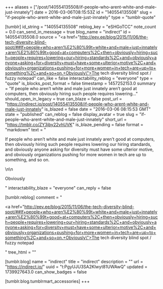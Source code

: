 +++
aliases = ["/post/140554135508/if-people-who-arent-white-and-male-just-innately"]
date = 2016-03-06T08:15:53Z
id = "140554135508"
slug = "if-people-who-arent-white-and-male-just-innately"
type = "tumblr-quote"

[tumblr]
id_string = "140554135508"
reblog_key = "eSHGoTCC"
note_count = 0.0
can_send_in_message = true
blog_name = "indirect"
id = 140554135508.0
source = "<a href=\"http://eev.ee/blog/2015/11/06/the-tech-diversity-blind-spot/##If+people+who+aren%E2%80%99t+white+and+male+just+innately+aren%E2%80%99t+good+at+computers%2C+then+obviously+hiring+such+people+requires+lowering+our+hiring+standards%2C+and+obviously+anyone+asking+for+diversity+must+have+some+ulterior+motive%2C+and+obviously+organizations+pushing+for+more+women+in+tech+are+up+to+something%2C+and+so+on.+Obviously\">The tech diversity blind spot / fuzzy notepad</a>"
can_like = false
interactability_reblog = "everyone"
type = "quote"
is_blocks_post_format = false
timestamp = 1457252153.0
summary = "If people who aren’t white and male just innately aren’t good at computers, then obviously hiring such people requires lowering..."
should_open_in_legacy = true
can_blaze = false
post_url = "https://indirect.io/post/140554135508/if-people-who-arent-white-and-male-just-innately"
is_blazed = false
date = "2016-03-06 08:15:53 GMT"
state = "published"
can_reblog = false
display_avatar = true
slug = "if-people-who-arent-white-and-male-just-innately"
short_url = "https://tmblr.co/ZY3jby22vhUVK"
is_blaze_pending = false
format = "markdown"
text = "<p>If people who aren’t white and male just innately aren’t good at computers, then obviously hiring such people requires lowering our hiring standards, and obviously anyone asking for diversity must have some ulterior motive, and obviously organizations pushing for more women in tech are up to something, and so on.</p>\n\n<p>Obviously</p>"
interactability_blaze = "everyone"
can_reply = false

[tumblr.reblog]
comment = "<p><a href=\"http://eev.ee/blog/2015/11/06/the-tech-diversity-blind-spot/##If+people+who+aren%E2%80%99t+white+and+male+just+innately+aren%E2%80%99t+good+at+computers%2C+then+obviously+hiring+such+people+requires+lowering+our+hiring+standards%2C+and+obviously+anyone+asking+for+diversity+must+have+some+ulterior+motive%2C+and+obviously+organizations+pushing+for+more+women+in+tech+are+up+to+something%2C+and+so+on.+Obviously\">The tech diversity blind spot / fuzzy notepad</a></p>"
tree_html = ""

[tumblr.blog]
name = "indirect"
title = "indirect"
description = ""
url = "https://indirect.io/"
uuid = "t:PgyUJU3SA2Klwyt81UWAwQ"
updated = 1739927643.0
can_show_badges = false

[tumblr.blog.tumblrmart_accessories]
+++

